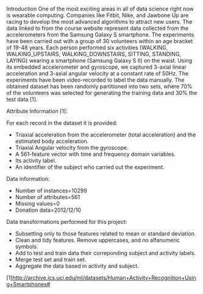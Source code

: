 Introduction
One of the most exciting areas in all of data science right now is wearable computing. Companies like Fitbit, Nike, and Jawbone Up are racing 
to develop the most advanced algorithms to attract new users. The data linked to from the course website represent 
data collected from the accelerometers from the Samsung Galaxy S smartphone. 
The experiments have been carried out with a group of 30 volunteers within an age bracket of 19-48 years. Each person performed six activities 
(WALKING, WALKING_UPSTAIRS, WALKING_DOWNSTAIRS, SITTING, STANDING, LAYING) wearing a smartphone (Samsung Galaxy S II) on the waist. 
Using its embedded accelerometer and gyroscope, we captured 3-axial linear acceleration and 3-axial angular velocity at a constant rate of 50Hz. 
The experiments have been video-recorded to label the data manually. The obtained dataset has been randomly partitioned into two sets, where 
70% of the volunteers was selected for generating the training data and 30% the test data [1]. 

Attribute Information [1]:

For each record in the dataset it is provided: 
- Triaxial acceleration from the accelerometer (total acceleration) and the estimated body acceleration. 
- Triaxial Angular velocity from the gyroscope. 
- A 561-feature vector with time and frequency domain variables. 
- Its activity label. 
- An identifier of the subject who carried out the experiment.

Data information:
- Number of instances=10299
- Number of attributes=561
- Missing values=0
- Donation data=2012/12/10

Data transformations performed for this project:
- Subsetting only to those features related to mean or standard deviation.
- Clean and tidy features. Remove uppercases, and no alfanumeric symbols.
- Add to test and train data their correponding subject and activity labels.
- Merge test set and train set.
- Aggregate the data based in activity and subject.




[1]http://archive.ics.uci.edu/ml/datasets/Human+Activity+Recognition+Using+Smartphones#